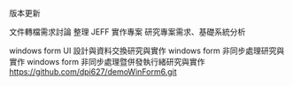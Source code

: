 版本更新

文件轉檔需求討論
整理 JEFF 實作專案
研究專案需求、基礎系統分析



windows form UI 設計與資料交換研究與實作
windows form 非同步處理研究與實作
windows form 非同步處理暨併發執行緒研究與實作
https://github.com/dpi627/demoWinForm6.git